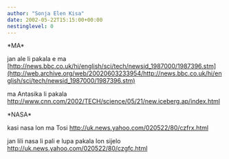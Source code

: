```yaml
---
author: "Sonja Elen Kisa"
date: 2002-05-22T15:15:00+00:00
nestinglevel: 0
---
```

\*MA\*

jan ale li pakala e ma
[http://news.bbc.co.uk/hi/english/sci/tech/newsid_1987000/1987396.stm](http://web.archive.org/web/20020603233954/http://news.bbc.co.uk/hi/english/sci/tech/newsid_1987000/1987396.stm)

ma Antasika li pakala
http://www.cnn.com/2002/TECH/science/05/21/new.iceberg.ap/index.html

\*NASA\*

kasi nasa lon ma Tosi
http://uk.news.yahoo.com/020522/80/czfrx.html

jan lili nasa li pali e lupa pakala lon sijelo
http://uk.news.yahoo.com/020522/80/czgfc.html
